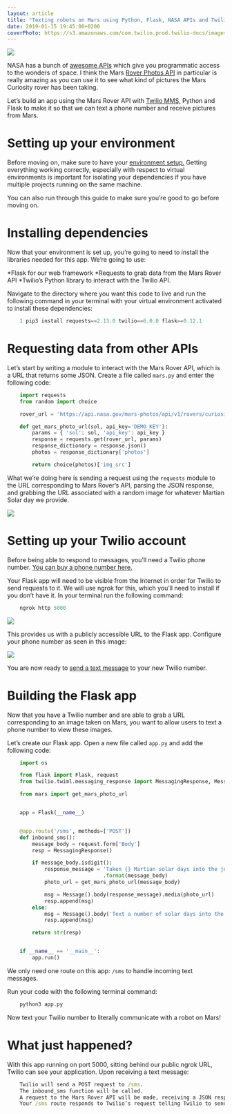 ```yaml
---
layout: article
title: "Texting robots on Mars using Python, Flask, NASA APIs and Twilio MMS"
date: 2019-01-15 19:45:00+0200
coverPhoto: https://s3.amazonaws.com/com.twilio.prod.twilio-docs/images/NASA_Mars_Rover.width-808.jpg
---
```


![](https://s3.amazonaws.com/com.twilio.prod.twilio-docs/original_images/h8izjko1F-KJd0nWj0DcJF3vJ81Fk5wGhd1d3eRE38V9AqDua1SIQWIuicJf_LwtNsJVQfOCN_.png)

NASA has a bunch of [awesome APIs](https://api.nasa.gov/index.html) which give you programmatic access to the wonders of space. I think the Mars [Rover Photos API](https://api.nasa.gov/api.html#MarsPhotos) in particular is really amazing as you can use it to see what kind of pictures the Mars Curiosity rover has been taking.

Let’s build an app using the Mars Rover API with [Twilio MMS,](https://www.twilio.com/docs/quickstart/python/sms/hello-monkey) Python and Flask to make it so that we can text a phone number and receive pictures from Mars.

# Setting up your environment
Before moving on, make sure to have your [environment setup.](https://www.twilio.com/docs/usage/tutorials/how-to-set-up-your-python-and-flask-development-environment#create-a-simple-flask-application) Getting everything working correctly, especially with respect to virtual environments is important for isolating your dependencies if you have multiple projects running on the same machine.

You can also run through this guide to make sure you’re good to go before moving on.

# Installing dependencies
Now that your environment is set up, you’re going to need to install the libraries needed for this app. We’re going to use:

 *Flask for our web framework
 *Requests to grab data from the Mars Rover API
 *Twilio’s Python library to interact with the Twilio API.

Navigate to the directory where you want this code to live and run the following command in your terminal with your virtual environment activated to install these dependencies:

```python
	1 pip3 install requests==2.13.0 twilio==6.0.0 flask==0.12.1
```

# Requesting data from other APIs
Let’s start by writing a module to interact with the Mars Rover API, which is a URL that returns some JSON.
Create a file called `mars.py` and enter the following code:

```python
	import requests
	from random import choice

	rover_url = 'https://api.nasa.gov/mars-photos/api/v1/rovers/curiosity/photos'

	def get_mars_photo_url(sol, api_key='DEMO_KEY'):
	    params = { 'sol': sol, 'api_key': api_key }
	    response = requests.get(rover_url, params)
	    response_dictionary = response.json()
	    photos = response_dictionary['photos']

	    return choice(photos)['img_src']
```

What we’re doing here is sending a request using the `requests` module to the URL corresponding to Mars Rover’s API, parsing the JSON response, and grabbing the URL associated with a random image for whatever Martian Solar day we provide.

![](https://s3.amazonaws.com/com.twilio.prod.twilio-docs/original_images/h8izjko1F-KJd0nWj0DcJF3vJ81Fk5wGhd1d3eRE38V9AqDua1SIQWIuicJf_LwtNsJVQfOCN_.png)

# Setting up your Twilio account
Before being able to respond to messages, you’ll need a Twilio phone number. [You can buy a phone number here.](https://www.twilio.com/login?g=%2Fconsole%2Fphone-numbers%2Fsearch&t=d2b893c53453f19cce11f21a7ebd163b95c907ecada1348e7d50719f1c6c4b8e)

Your Flask app will need to be visible from the Internet in order for Twilio to send requests to it. We will use ngrok for this, which you’ll need to install if you don’t have it. In your terminal run the following command:
```python
	ngrok http 5000
```
![](https://s3.amazonaws.com/com.twilio.prod.twilio-docs/original_images/hmTx20qaRj5weu107nZN_03ey5GtE_gfhZL38JxTpVLVTpL23suwFAKp2oC1rifmb44EuxFjAe.png)

This provides us with a publicly accessible URL to the Flask app. Configure your phone number as seen in this image:

![](https://s3.amazonaws.com/com.twilio.prod.twilio-docs/original_images/0aSHD86LufqYSUxH8tpXT9qMUwxFTNtRywL7JmqAtHUnAtByJp5NXL_xVOeN2exR9DLpPn3Thf.png)

You are now ready to [send a text message](https://www.twilio.com/blog/2017/04/texting-robots-on-mars-using-python-flask-nasa-apis-and-twilio-mms.html) to your new Twilio number.

# Building the Flask app
Now that you have a Twilio number and are able to grab a URL corresponding to an image taken on Mars, you want to allow users to text a phone number to view these images.

Let’s create our Flask app. Open a new file called `app.py` and add the following code:

```python
	import os

	from flask import Flask, request
	from twilio.twiml.messaging_response import MessagingResponse, Message

	from mars import get_mars_photo_url


	app = Flask(__name__)


	@app.route('/sms', methods=['POST'])
	def inbound_sms():
	    message_body = request.form['Body']
	    resp = MessagingResponse()

	    if message_body.isdigit():
	        response_message = 'Taken {} Martian solar days into the journey.' \
	                           .format(message_body)
	        photo_url = get_mars_photo_url(message_body)

	        msg = Message().body(response_message).media(photo_url)
	        resp.append(msg)
	    else:
	        msg = Message().body('Text a number of solar days into the rover\'s journey.')
	        resp.append(msg)

	    return str(resp)


	if __name__ == '__main__':
	    app.run()
```
We only need one route on this app: `/sms` to handle incoming text messages.

Run your code with the following terminal command:

```python
	python3 app.py
```
Now text your Twilio number to literally communicate with a robot on Mars!

# What just happened?
With this app running on port 5000, sitting behind our public ngrok URL, Twilio can see your application. Upon receiving a text message:

```cmd
	Twilio will send a POST request to /sms.
	The inbound_sms function will be called.
	A request to the Mars Rover API will be made, receiving a JSON response that then gets parsed to acquire an “img_src” URL to a photo from Mars.
	Your /sms route responds to Twilio’s request telling Twilio to send a message back with the picture we retrieved from the Mars Rover API.
```
